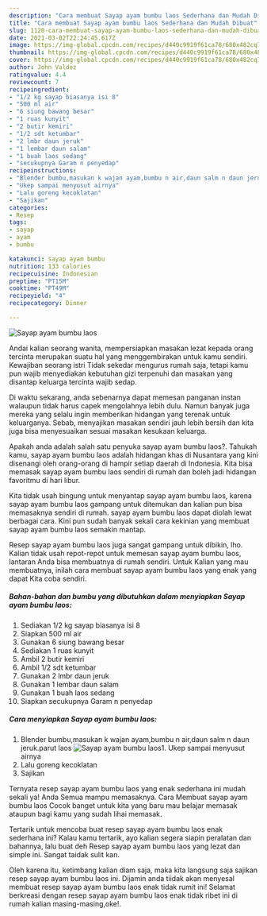 ```yaml
---
description: "Cara membuat Sayap ayam bumbu laos Sederhana dan Mudah Dibuat"
title: "Cara membuat Sayap ayam bumbu laos Sederhana dan Mudah Dibuat"
slug: 1120-cara-membuat-sayap-ayam-bumbu-laos-sederhana-dan-mudah-dibuat
date: 2021-03-02T22:24:45.617Z
image: https://img-global.cpcdn.com/recipes/d440c9919f61ca78/680x482cq70/sayap-ayam-bumbu-laos-foto-resep-utama.jpg
thumbnail: https://img-global.cpcdn.com/recipes/d440c9919f61ca78/680x482cq70/sayap-ayam-bumbu-laos-foto-resep-utama.jpg
cover: https://img-global.cpcdn.com/recipes/d440c9919f61ca78/680x482cq70/sayap-ayam-bumbu-laos-foto-resep-utama.jpg
author: John Valdez
ratingvalue: 4.4
reviewcount: 7
recipeingredient:
- "1/2 kg sayap biasanya isi 8"
- "500 ml air"
- "6 siung bawang besar"
- "1 ruas kunyit"
- "2 butir kemiri"
- "1/2 sdt ketumbar"
- "2 lmbr daun jeruk"
- "1 lembar daun salam"
- "1 buah laos sedang"
- "secukupnya Garam n penyedap"
recipeinstructions:
- "Blender bumbu,masukan k wajan ayam,bumbu n air,daun salm n daun jeruk.parut laos"
- "Ukep sampai menyusut airnya"
- "Lalu goreng kecoklatan"
- "Sajikan"
categories:
- Resep
tags:
- sayap
- ayam
- bumbu

katakunci: sayap ayam bumbu 
nutrition: 133 calories
recipecuisine: Indonesian
preptime: "PT15M"
cooktime: "PT49M"
recipeyield: "4"
recipecategory: Dinner

---
```



![Sayap ayam bumbu laos](https://img-global.cpcdn.com/recipes/d440c9919f61ca78/680x482cq70/sayap-ayam-bumbu-laos-foto-resep-utama.jpg)

Andai kalian seorang wanita, mempersiapkan masakan lezat kepada orang tercinta merupakan suatu hal yang menggembirakan untuk kamu sendiri. Kewajiban seorang istri Tidak sekedar mengurus rumah saja, tetapi kamu pun wajib menyediakan kebutuhan gizi terpenuhi dan masakan yang disantap keluarga tercinta wajib sedap.

Di waktu  sekarang, anda sebenarnya dapat memesan panganan instan walaupun tidak harus capek mengolahnya lebih dulu. Namun banyak juga mereka yang selalu ingin memberikan hidangan yang terenak untuk keluarganya. Sebab, menyajikan masakan sendiri jauh lebih bersih dan kita juga bisa menyesuaikan sesuai masakan kesukaan keluarga. 



Apakah anda adalah salah satu penyuka sayap ayam bumbu laos?. Tahukah kamu, sayap ayam bumbu laos adalah hidangan khas di Nusantara yang kini disenangi oleh orang-orang di hampir setiap daerah di Indonesia. Kita bisa memasak sayap ayam bumbu laos sendiri di rumah dan boleh jadi hidangan favoritmu di hari libur.

Kita tidak usah bingung untuk menyantap sayap ayam bumbu laos, karena sayap ayam bumbu laos gampang untuk ditemukan dan kalian pun bisa memasaknya sendiri di rumah. sayap ayam bumbu laos dapat diolah lewat berbagai cara. Kini pun sudah banyak sekali cara kekinian yang membuat sayap ayam bumbu laos semakin mantap.

Resep sayap ayam bumbu laos juga sangat gampang untuk dibikin, lho. Kalian tidak usah repot-repot untuk memesan sayap ayam bumbu laos, lantaran Anda bisa membuatnya di rumah sendiri. Untuk Kalian yang mau membuatnya, inilah cara membuat sayap ayam bumbu laos yang enak yang dapat Kita coba sendiri.

<!--inarticleads1-->

##### Bahan-bahan dan bumbu yang dibutuhkan dalam menyiapkan Sayap ayam bumbu laos:

1. Sediakan 1/2 kg sayap biasanya isi 8
1. Siapkan 500 ml air
1. Gunakan 6 siung bawang besar
1. Sediakan 1 ruas kunyit
1. Ambil 2 butir kemiri
1. Ambil 1/2 sdt ketumbar
1. Gunakan 2 lmbr daun jeruk
1. Gunakan 1 lembar daun salam
1. Gunakan 1 buah laos sedang
1. Siapkan secukupnya Garam n penyedap




<!--inarticleads2-->

##### Cara menyiapkan Sayap ayam bumbu laos:

1. Blender bumbu,masukan k wajan ayam,bumbu n air,daun salm n daun jeruk.parut laos
<img src="https://img-global.cpcdn.com/steps/cbe873ffe3f56343/160x128cq70/sayap-ayam-bumbu-laos-langkah-memasak-1-foto.jpg" alt="Sayap ayam bumbu laos">1. Ukep sampai menyusut airnya
1. Lalu goreng kecoklatan
1. Sajikan




Ternyata resep sayap ayam bumbu laos yang enak sederhana ini mudah sekali ya! Anda Semua mampu memasaknya. Cara Membuat sayap ayam bumbu laos Cocok banget untuk kita yang baru mau belajar memasak ataupun bagi kamu yang sudah lihai memasak.

Tertarik untuk mencoba buat resep sayap ayam bumbu laos enak sederhana ini? Kalau kamu tertarik, ayo kalian segera siapin peralatan dan bahannya, lalu buat deh Resep sayap ayam bumbu laos yang lezat dan simple ini. Sangat taidak sulit kan. 

Oleh karena itu, ketimbang kalian diam saja, maka kita langsung saja sajikan resep sayap ayam bumbu laos ini. Dijamin anda tiidak akan menyesal membuat resep sayap ayam bumbu laos enak tidak rumit ini! Selamat berkreasi dengan resep sayap ayam bumbu laos enak tidak ribet ini di rumah kalian masing-masing,oke!.

